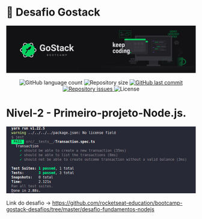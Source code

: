 <h1>
  🚀 Desafio Gostack
</h4>

<img alt='' title='BootCamp' src='.github/bootcamp.png' />

<p align='center'>
  <img alt='GitHub language count' src='https://img.shields.io/github/languages/count/olimpiossdx/nivel-2-desafio-Primeiro-projeto-Node.js'>

  <img alt='Repository size' src='https://img.shields.io/github/repo-size/olimpiossdx/nivel-2-desafio-Primeiro-projeto-Node.js'>

  <a href='https://github.com/olimpiossdx/omniStack/commits/master'>
    <img alt='GitHub last commit' src='https://img.shields.io/github/last-commit/olimpiossdx/nivel-2-desafio-Primeiro-projeto-Node.js'>
  </a>

  <a href='https://github.com/olimpiossdx/omniStack/10_semana/issues'>
    <img alt='Repository issues' src='https://img.shields.io/github/issues/olimpiossdx/nivel-2-desafio-Primeiro-projeto-Node.js'>
  </a>

  <img alt='License' src='https://img.shields.io/badge/license-MIT-brightgreen'>
</p>

# Nivel-2 - Primeiro-projeto-Node.js.

<img alt='Conceitos do React.js' title='Conceitos do React.js' src='.github/2020-11-10 22-50-57-primeiro-projeto-Node.js.png' />

Link do desafio -> https://github.com/rocketseat-education/bootcamp-gostack-desafios/tree/master/desafio-fundamentos-nodejs


